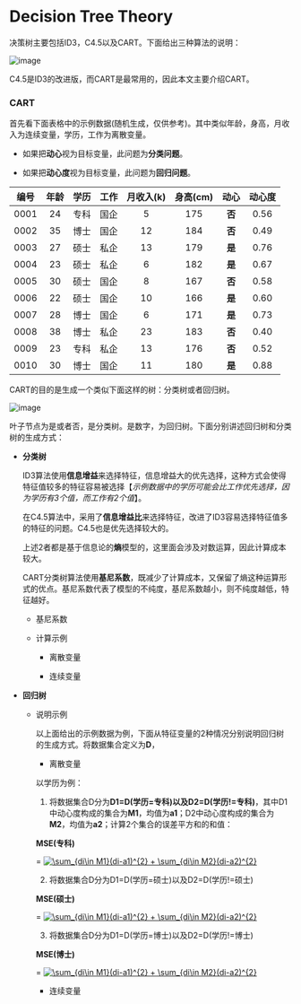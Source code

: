 # Decision Tree Theory

决策树主要包括ID3，C4.5以及CART。下面给出三种算法的说明：

![image](https://github.com/Anfany/Machine-Learning-for-Beginner-by-Python3/blob/master/Decision%20Tree/decisiontree.png)

C4.5是ID3的改进版，而CART是最常用的，因此本文主要介绍CART。

### CART

首先看下面表格中的示例数据(随机生成，仅供参考)。其中类似年龄，身高，月收入为连续变量，学历，工作为离散变量。

   + 如果把**动心**视为目标变量，此问题为**分类问题**。
   
   + 如果把**动心度**视为目标变量，此问题为**回归问题**。

|编号|年龄|学历|工作|月收入(k)|身高(cm)|动心|动心度|
|:---:|:---:|:---:|:---:|:---:|:---:|:---:|:---:|
|0001|24|专科|国企|5|175|**否**|0.56|
|0002|35|博士|国企|12|184|**否**|0.49|
|0003|27|硕士|私企|13|179|**是**|0.76|
|0004|23|硕士|私企|6|182|**是**|0.67|
|0005|30|硕士|国企|8|167|**否**|0.58|
|0006|22|硕士|国企|10|166|**是**|0.60|
|0007|28|博士|国企|6|171|**是**|0.73|
|0008|38|博士|私企|23|183|**否**|0.40|
|0009|23|专科|私企|13|176|**否**|0.52|
|0010|30|博士|国企|11|180|**是**|0.88|

CART的目的是生成一个类似下面这样的树：分类树或者回归树。

![image](https://github.com/Anfany/Machine-Learning-for-Beginner-by-Python3/blob/master/Decision%20Tree/TreCart.png)

叶子节点为是或者否，是分类树。是数字，为回归树。下面分别讲述回归树和分类树的生成方式：

* **分类树**

    ID3算法使用**信息增益**来选择特征，信息增益大的优先选择，这种方式会使得特征值较多的特征容易被选择【*示例数据中的学历可能会比工作优先选择，因为学历有3个值，而工作有2个值*】。
    
    在C4.5算法中，采用了**信息增益比**来选择特征，改进了ID3容易选择特征值多的特征的问题。C4.5也是优先选择较大的。
    
    上述2者都是基于信息论的**熵**模型的，这里面会涉及对数运算，因此计算成本较大。
    
    CART分类树算法使用**基尼系数**，既减少了计算成本，又保留了熵这种运算形式的优点。基尼系数代表了模型的不纯度，基尼系数越小，则不纯度越低，特征越好。

     + 基尼系数
     
     + 计算示例
     
         + 离散变量
         
         + 连续变量
         
 * **回归树**

      + 说明示例
      
         以上面给出的示例数据为例，下面从特征变量的2种情况分别说明回归树的生成方式。将数据集合定义为**D**，
     
         + 离散变量
         
         以学历为例：
         
         1. 将数据集合D分为**D1=D(学历=专科)**以及**D2=D(学历!=专科)**，其中D1中动心度构成的集合为**M1**，均值为**a1**；D2中动心度构成的集合为**M2**，均值为**a2**；计算2个集合的误差平方和的和值：
         
         **MSE(专科)**
         
         = <a href="http://www.codecogs.com/eqnedit.php?latex=\sum_{di\in&space;M1}(di-a1)^{2}&space;&plus;&space;\sum_{di\in&space;M2}(di-a2)^{2}" target="_blank"><img src="http://latex.codecogs.com/gif.latex?\sum_{di\in&space;M1}(di-a1)^{2}&space;&plus;&space;\sum_{di\in&space;M2}(di-a2)^{2}" title="\sum_{di\in M1}(di-a1)^{2} + \sum_{di\in M2}(di-a2)^{2}" /></a>
        
        2. 将数据集合D分为D1=D(学历=硕士)以及D2=D(学历!=硕士)
        
        **MSE(硕士)**
        
        = <a href="http://www.codecogs.com/eqnedit.php?latex=\sum_{di\in&space;M1}(di-a1)^{2}&space;&plus;&space;\sum_{di\in&space;M2}(di-a2)^{2}" target="_blank"><img src="http://latex.codecogs.com/gif.latex?\sum_{di\in&space;M1}(di-a1)^{2}&space;&plus;&space;\sum_{di\in&space;M2}(di-a2)^{2}" title="\sum_{di\in M1}(di-a1)^{2} + \sum_{di\in M2}(di-a2)^{2}" /></a>
           
        3. 将数据集合D分为D1=D(学历=博士)以及D2=D(学历!=博士)
         
        **MSE(博士)**
        
        = <a href="http://www.codecogs.com/eqnedit.php?latex=\sum_{di\in&space;M1}(di-a1)^{2}&space;&plus;&space;\sum_{di\in&space;M2}(di-a2)^{2}" target="_blank"><img src="http://latex.codecogs.com/gif.latex?\sum_{di\in&space;M1}(di-a1)^{2}&space;&plus;&space;\sum_{di\in&space;M2}(di-a2)^{2}" title="\sum_{di\in M1}(di-a1)^{2} + \sum_{di\in M2}(di-a2)^{2}" /></a>
         
         
         
         + 连续变量


